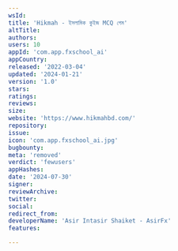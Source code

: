 ```yaml
---
wsId: 
title: 'Hikmah - ইসলামিক কুইজ MCQ গেম'
altTitle: 
authors: 
users: 10
appId: 'com.app.fxschool_ai'
appCountry: 
released: '2022-03-04'
updated: '2024-01-21'
version: '1.0'
stars: 
ratings: 
reviews: 
size: 
website: 'https://www.hikmahbd.com/'
repository: 
issue: 
icon: 'com.app.fxschool_ai.jpg'
bugbounty: 
meta: 'removed'
verdict: 'fewusers'
appHashes: 
date: '2024-07-30'
signer: 
reviewArchive: 
twitter: 
social: 
redirect_from: 
developerName: 'Asir Intasir Shaiket - AsirFx'
features: 

---
```


